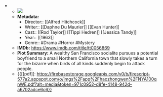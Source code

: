 - 
    - ![](https://m.media-amazon.com/images/M/MV5BMTAxNDA1ODc5MDleQTJeQWpwZ15BbWU4MDg2MDA4OTEx._V1_SX300.jpg)  
    - **Metadata:**
        - Director:: [[Alfred Hitchcock]]
        - Writer:: [[Daphne Du Maurier]] [[Evan Hunter]]
        - Cast:: [[Rod Taylor]] [[Tippi Hedren]] [[Jessica Tandy]]
        - Year:: [[1963]]
        - Genre:: #Drama #Horror #Mystery
    - **IMDb:** https://www.imdb.com/title/tt0056869
    - **Plot Summary:** A wealthy San Francisco socialite pursues a potential boyfriend to a small Northern California town that slowly takes a turn for the bizarre when birds of all kinds suddenly begin to attack people.
    - {{[[pdf]]: https://firebasestorage.googleapis.com/v0/b/firescript-577a2.appspot.com/o/imgs%2Fapp%2Fhaozhongwen%2FNYA100qnWE.pdf?alt=media&token=971c0952-d8fe-4148-942d-a6702adce6c6}}
